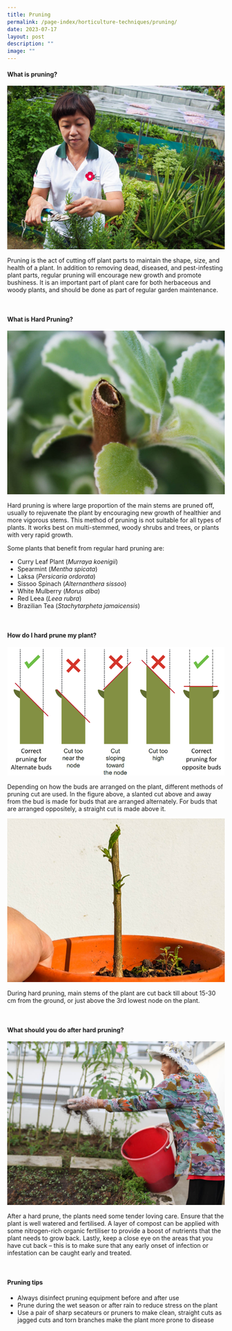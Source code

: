 ```yaml
---
title: Pruning
permalink: /page-index/horticulture-techniques/pruning/
date: 2023-07-17
layout: post
description: ""
image: ""
---
```

<section>
	<h4>What is pruning? </h4>
	<img src="/images/Gardeners/Pruning%20(4).jpg">
	<p>Pruning is the act of cutting off plant parts to maintain the shape, size, and health of a plant. In addition to removing dead, diseased, and pest-infesting plant parts, regular pruning will encourage new growth and promote bushiness. It is an important part of plant care for both herbaceous and woody plants, and should be done as part of regular garden maintenance.</p>
	<br>
</section>

<section>
	<h4>What is Hard Pruning?</h4>
	<img src="/images/Horti%20techniques/Pruning_Jacchua.jpg">
	<p>Hard pruning is where large proportion of the main stems are pruned off, usually to rejuvenate the plant by encouraging new growth of healthier and more vigorous stems. This method of pruning is not suitable for all types of plants. It works best on multi-stemmed, woody shrubs and trees, or plants with very rapid growth. </p>  
	<p>Some plants that benefit from regular hard pruning are:</p>
	<ul>
		<li>Curry Leaf Plant (<em>Murraya koenigii</em>)</li>
		<li>Spearmint (<em>Mentha spicata</em>)</li>
		<li>Laksa (<em>Persicaria ordorata</em>)</li>
		<li>Sissoo Spinach (<em>Alternanthera sissoo</em>)</li>
		<li>White Mulberry (<em>Morus alba</em>)</li>
		<li>Red Leea (<em>Leea rubra</em>)</li>
		<li>Brazilian Tea (<em>Stachytarpheta jamaicensis</em>)</li>
	</ul>
	<br>
</section>

<section>
	<h4>How do I hard prune my plant?</h4>
	<img src="/images/Horti%20techniques/pruning_diagram.png">
	<p>Depending on how the buds are arranged on the plant, different methods of pruning cut are used. In the figure above, a slanted cut above and away from the bud is made for buds that are arranged alternately. For buds that are arranged oppositely, a straight cut is made above it.</p>
	<img src="/images/Horti%20techniques/hardpruning_jacchua_2%20(1).jpg">
	<p>During hard pruning, main stems of the plant are cut back till about 15-30 cm from the ground, or just above the 3rd lowest node on the plant.</p>
	<br>
</section>

<section>
	<h4>What should you do after hard pruning?</h4>
	<img src="/images/Gardeners/Fertilising.jpg">
	<p>After a hard prune, the plants need some tender loving care. Ensure that the plant is well watered and fertilised. A layer of compost can be applied with some nitrogen-rich organic fertiliser to provide a boost of nutrients that the plant needs to grow back. Lastly, keep a close eye on the areas that you have cut back – this is to make sure that any early onset of infection or infestation can be caught early and treated.</p>
	<br>
</section>

<section>
	<h4>Pruning tips</h4>
	<ul>
		<li>Always disinfect pruning equipment before and after use</li>
		<li>Prune during the wet season or after rain to reduce stress on the plant</li>
		<li>Use a pair of sharp secateurs or pruners to make clean, straight cuts as jagged cuts and torn branches make the plant more prone to disease</li>
	</ul>
	<br>
</section>